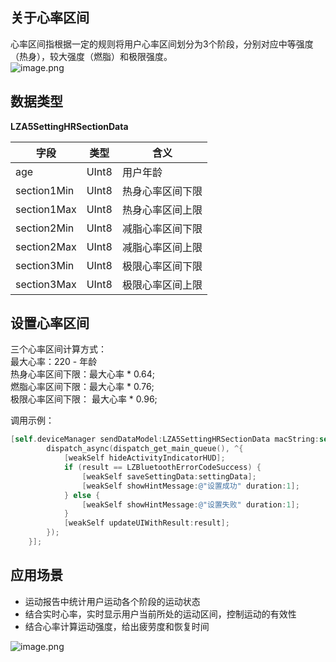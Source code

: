 <a name="Gqwld"></a>
## 关于心率区间
心率区间指根据一定的规则将用户心率区间划分为3个阶段，分别对应中等强度（热身），较大强度（燃脂）和极限强度。<br />![image.png](https://cdn.nlark.com/yuque/0/2021/png/265997/1616722995901-2400d283-aa9f-4484-bb54-a50636c39288.png#align=left&display=inline&height=227&margin=%5Bobject%20Object%5D&name=image.png&originHeight=227&originWidth=869&size=55805&status=done&style=none&width=869)
<a name="cCqdJ"></a>
## 数据类型
**LZA5SettingHRSectionData**

| 字段 | 类型 | 含义 |
| --- | --- | --- |
| age | UInt8 | 用户年龄 |
| section1Min | UInt8 | 热身心率区间下限 |
| section1Max | UInt8 | 热身心率区间上限 |
| section2Min | UInt8 | 减脂心率区间下限 |
| section2Max | UInt8 | 减脂心率区间上限 |
| section3Min | UInt8 | 极限心率区间下限 |
| section3Max | UInt8 | 极限心率区间上限 |

<a name="LMcOt"></a>
## 设置心率区间
三个心率区间计算方式：<br />最大心率：220 - 年龄 <br />热身心率区间下限：最大心率 * 0.64;<br />燃脂心率区间下限：最大心率 * 0.76;<br />极限心率区间下限： 最大心率 * 0.96;

调用示例：
```objectivec
[self.deviceManager sendDataModel:LZA5SettingHRSectionData macString:self.device.mac completion:^(LZBluetoothErrorCode result, id resp) {
        dispatch_async(dispatch_get_main_queue(), ^{
            [weakSelf hideActivityIndicatorHUD];
            if (result == LZBluetoothErrorCodeSuccess) {
                [weakSelf saveSettingData:settingData];
                [weakSelf showHintMessage:@"设置成功" duration:1];
            } else {
                [weakSelf showHintMessage:@"设置失败" duration:1];
            }
            [weakSelf updateUIWithResult:result];
        });
    }];
```


<a name="xc9id"></a>
## 应用场景

- 运动报告中统计用户运动各个阶段的运动状态
- 结合实时心率，实时显示用户当前所处的运动区间，控制运动的有效性
- 结合心率计算运动强度，给出疲劳度和恢复时间

![image.png](https://cdn.nlark.com/yuque/0/2021/png/265997/1616672206675-0d4fee14-3fd5-4ba7-b19b-3c0023abb78b.png#align=left&display=inline&height=522&margin=%5Bobject%20Object%5D&name=image.png&originHeight=522&originWidth=859&size=68948&status=done&style=none&width=859)

